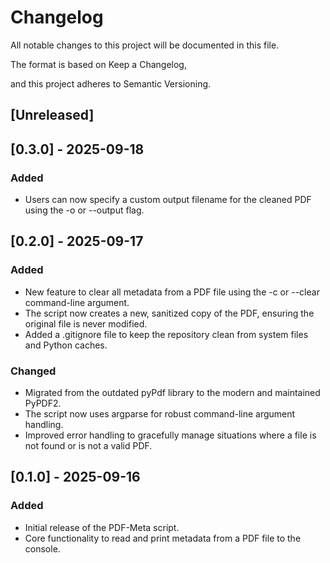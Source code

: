 # Changelog

All notable changes to this project will be documented in this file.

The format is based on Keep a Changelog,

and this project adheres to Semantic Versioning.


## [Unreleased]



## [0.3.0] - 2025-09-18


### Added



* Users can now specify a custom output filename for the cleaned PDF using the -o or --output flag.


## [0.2.0] - 2025-09-17


### Added



* New feature to clear all metadata from a PDF file using the -c or --clear command-line argument.
* The script now creates a new, sanitized copy of the PDF, ensuring the original file is never modified.
* Added a .gitignore file to keep the repository clean from system files and Python caches.


### Changed



* Migrated from the outdated pyPdf library to the modern and maintained PyPDF2.
* The script now uses argparse for robust command-line argument handling.
* Improved error handling to gracefully manage situations where a file is not found or is not a valid PDF.


## [0.1.0] - 2025-09-16


### Added



* Initial release of the PDF-Meta script.
* Core functionality to read and print metadata from a PDF file to the console.